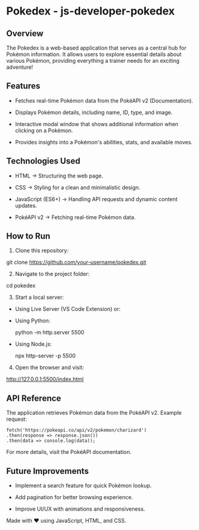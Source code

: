 # Pokedex - js-developer-pokedex

## Overview

The Pokedex is a web-based application that serves as a central hub for Pokémon information. It allows users to explore essential details about various Pokémon, providing everything a trainer needs for an exciting adventure!

## Features

* Fetches real-time Pokémon data from the PokéAPI v2 (Documentation).

* Displays Pokémon details, including name, ID, type, and image.

* Interactive modal window that shows additional information when clicking on a Pokémon.

* Provides insights into a Pokémon's abilities, stats, and available moves.

## Technologies Used

* HTML → Structuring the web page.

* CSS → Styling for a clean and minimalistic design.

* JavaScript (ES6+) → Handling API requests and dynamic content updates.

* PokéAPI v2 → Fetching real-time Pokémon data.

## How to Run

1. Clone this repository:

  git clone https://github.com/your-username/pokedex.git

2. Navigate to the project folder:

  cd pokedex

3. Start a local server:

  * Using Live Server (VS Code Extension) or:

  * Using Python:

    python -m http.server 5500

  * Using Node.js:

    npx http-server -p 5500

4. Open the browser and visit:

  http://127.0.0.1:5500/index.html

## API Reference

The application retrieves Pokémon data from the PokéAPI v2. Example request:
  
    fetch('https://pokeapi.co/api/v2/pokemon/charizard')
    .then(response => response.json())
    .then(data => console.log(data));

For more details, visit the PokéAPI documentation.

## Future Improvements

* Implement a search feature for quick Pokémon lookup.

* Add pagination for better browsing experience.

* Improve UI/UX with animations and responsiveness.

Made with ❤️ using JavaScript, HTML, and CSS.